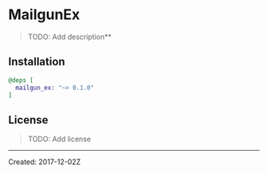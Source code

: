 # MailgunEx

> TODO: Add description**


## Installation

```elixir
@deps [
  mailgun_ex: "~> 0.1.0"
]
```

## License

> TODO: Add license

----
Created:  2017-12-02Z
